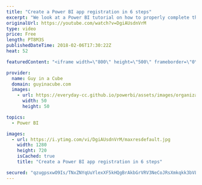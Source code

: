 ```yaml
---
title: "Create a Power BI app registration in 6 steps"
excerpt: "We look at a Power BI tutorial on how to properly complete the app registration within Azure Active Directory (AAD). This power bi tutorial is needed as we see many questions about the proper configuration for a Power BI app registration regarding which settings to use.  App registrations are needed"
originalUrl: https://youtube.com/watch?v=DgiAUsdnVrM
type: video
price: Free
length: PT8M3S
publishedDateTime: 2018-02-06T17:30:22Z
heat: 52

featuredContent: "<iframe width=\"800\" height=\"500\" frameborder=\"0\" src=\"https://www.youtube.com/embed/DgiAUsdnVrM\" allow=\"accelerometer; autoplay; encrypted-media; gyroscope; picture-in-picture\" allowfullscreen></iframe>"

provider:
  name: Guy in a Cube
  domain: guyinacube.com
  images:
    - url: https://everyday-cc.github.io/powerbi/assets/images/organizations/guyinacube.com-50x50.jpg
      width: 50
      height: 50

topics:
  - Power BI

images:
  - url: https://i.ytimg.com/vi/DgiAUsdnVrM/maxresdefault.jpg
    width: 1280
    height: 720
    isCached: true
    title: "Create a Power BI app registration in 6 steps"

secured: "qzugpsxwO9Is/TNxZNYqUuYlexXF5kHQgBrAkbGrVRV3NeCoJRsXmkqkk3bVLSk2jzTDuNwMI2bUUCjZcaMkTqpYa6jB2J3R3+NmmAOF4bbk8Hq12FzCqErUS/gnLYVcFpb5bynn1Uy8p8B0U5BSrZ5djVHrhUlKmT6Vd55FFj+v13Xx9BCGKw4MNcsIx8gqrfHxGBenFZesc+eN+Yqi4h6/9egQlU0JSz1O7ZDyj99GstzDjN0mPMQNu9V/Bo15ZIN2bJZocY+mOBPpcPAvGQ0dcaWLMZNWB29CdLkY2WAKLaVwZZ1ZBn1JV7bmXq3WHqLC2a3zsAkvuqp66XqwmGgB13v5T5idLj02tZ71sV8b8fw3p4HlkjAwasfGTeZh6xEfIDmbYvt2qx9hbSg99N1w/acvXKQJAGpME+k+6d0=;hPzoKOx6eVeCwbXJlLzFfQ=="
---
```


